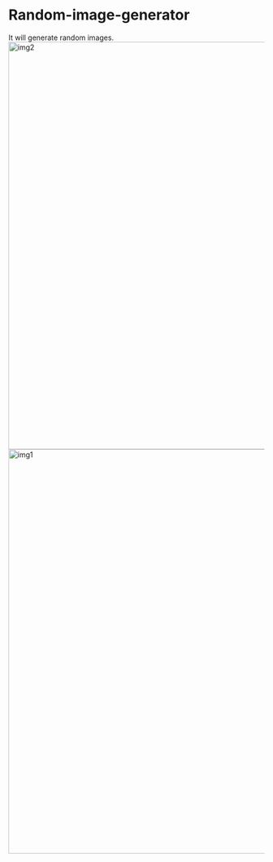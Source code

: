 # Random-image-generator
It will generate random images.
<img width="800" alt="img2" src="https://user-images.githubusercontent.com/110687551/215287016-abf5daaa-c86f-42ea-b0c1-fb75cce890f3.png">
<img width="794" alt="img1" src="https://user-images.githubusercontent.com/110687551/215287019-60866e4b-604a-4149-90fc-d442af95cf62.png">
